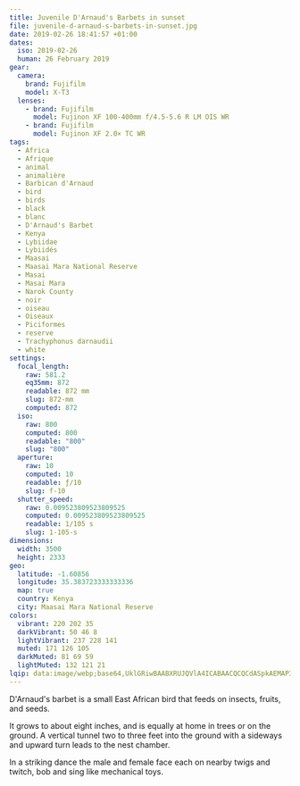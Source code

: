 ```yaml
---
title: Juvenile D'Arnaud's Barbets in sunset
file: juvenile-d-arnaud-s-barbets-in-sunset.jpg
date: 2019-02-26 18:41:57 +01:00
dates:
  iso: 2019-02-26
  human: 26 February 2019
gear:
  camera:
    brand: Fujifilm
    model: X-T3
  lenses:
    - brand: Fujifilm
      model: Fujinon XF 100-400mm f/4.5-5.6 R LM OIS WR
    - brand: Fujifilm
      model: Fujinon XF 2.0× TC WR
tags:
  - Africa
  - Afrique
  - animal
  - animalière
  - Barbican d'Arnaud
  - bird
  - birds
  - black
  - blanc
  - D'Arnaud's Barbet
  - Kenya
  - Lybiidae
  - Lybiidés
  - Maasai
  - Maasai Mara National Reserve
  - Masai
  - Masai Mara
  - Narok County
  - noir
  - oiseau
  - Oiseaux
  - Piciformes
  - reserve
  - Trachyphonus darnaudii
  - white
settings:
  focal_length:
    raw: 581.2
    eq35mm: 872
    readable: 872 mm
    slug: 872-mm
    computed: 872
  iso:
    raw: 800
    computed: 800
    readable: "800"
    slug: "800"
  aperture:
    raw: 10
    computed: 10
    readable: ƒ/10
    slug: f-10
  shutter_speed:
    raw: 0.009523809523809525
    computed: 0.009523809523809525
    readable: 1/105 s
    slug: 1-105-s
dimensions:
  width: 3500
  height: 2333
geo:
  latitude: -1.60856
  longitude: 35.383723333333336
  map: true
  country: Kenya
  city: Maasai Mara National Reserve
colors:
  vibrant: 220 202 35
  darkVibrant: 50 46 8
  lightVibrant: 237 228 141
  muted: 171 126 105
  darkMuted: 81 69 59
  lightMuted: 132 121 21
lqip: data:image/webp;base64,UklGRiwBAABXRUJQVlA4ICABAACQCQCdASpkAEMAP3Giw1i0v7gqMHgMO/AuCWUAz6A+zsGLNLK2j+K0p3/cdzvMA1yIKp7ehvsm8AH/3K7wozLyYn55sq1IjBuZ/AH4TB6rQzRvhbeAAP7nw7sNlxh5moQhjQsmtnV2O2tzQW06+v9hWZPMBjCqmB3r+eOK0E0LOHEGvuVprgQjniESBaq4DxZnHoJYmi06di3R7V9fE7wM/WwEX15Dfkz34SJWzjO/QXTSTJnQASDeNkmnE4rNYdJgK5l3l1ywvQlUokVXLwSuU7c5GHpQurUV13K7JMsd8D3ZNHEl3lbRxJRFv716vNDebo0xL3N2+JaxCpc5rr087j4/WGUtJHGLBYmrTe/48RphGoxsH75XZSlrkZiUAAA=
---
```


D'Arnaud's barbet is a small East African bird that feeds on insects, fruits, and seeds.

It grows to about eight inches, and is equally at home in trees or on the ground. A vertical tunnel two to three feet into the ground with a sideways and upward turn leads to the nest chamber.

In a striking dance the male and female face each on nearby twigs and twitch, bob and sing like mechanical toys.
